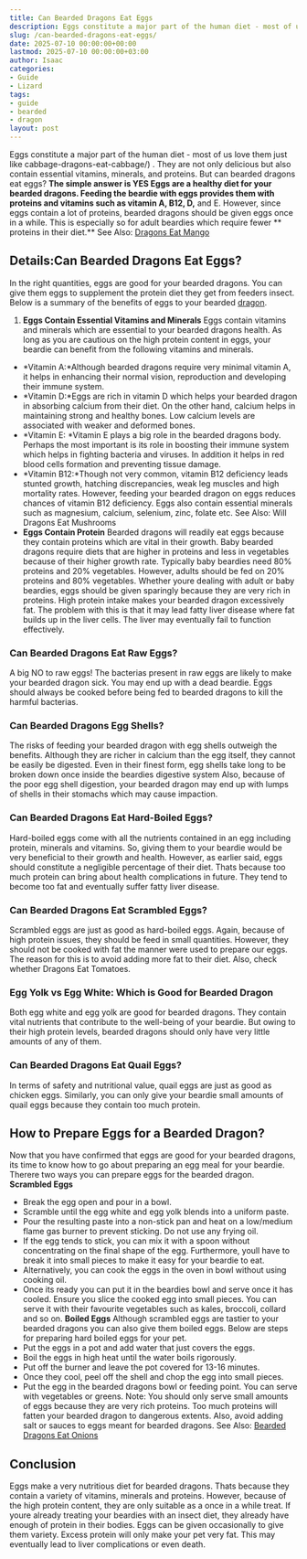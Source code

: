 ```yaml
---
title: Can Bearded Dragons Eat Eggs
description: Eggs constitute a major part of the human diet - most of us love them just like cabbage-dragons-eat-cabbage . They are not only delicious but also contain...
slug: /can-bearded-dragons-eat-eggs/
date: 2025-07-10 00:00:00+00:00
lastmod: 2025-07-10 00:00:00+03:00
author: Isaac
categories:
- Guide
- Lizard
tags:
- guide
- bearded
- dragon
layout: post
---
```

Eggs constitute a major part of the human diet - most of us love them just like
cabbage-dragons-eat-cabbage/)
. They are not only delicious but also contain essential vitamins, minerals, and proteins. But can bearded dragons eat eggs?
**The simple answer is YES  Eggs are a healthy diet for your bearded dragons. Feeding the beardie with eggs provides them with proteins and vitamins such as vitamin A, B12, D,**
and E. However, since eggs contain a lot of proteins, bearded dragons should be given eggs once in a while. This is especially so for adult beardies which require fewer
** proteins in their diet.**
See Also:
[Dragons Eat Mango](https://pestpolicy.com/can-bearded-dragons-eat-mango/)

## Details:**Can Bearded Dragons Eat Eggs?**
In the right quantities, eggs are good for your bearded dragons. You can give them eggs to supplement the protein diet they get from feeders insect. Below is a summary of the benefits of eggs to your bearded [dragon](https://pestpolicy.com/can-bearded-dragons-eat-bananas/).
1. **Eggs Contain Essential Vitamins and Minerals**
Eggs contain vitamins and minerals which are essential to your bearded dragons health. As long as you are cautious on the high protein content in eggs, your beardie can benefit from the following vitamins and minerals.
- *Vitamin A:*Although bearded dragons require very minimal vitamin A, it helps in enhancing their normal vision, reproduction and developing their immune system.
- *Vitamin D:*Eggs are rich in vitamin D which helps your bearded dragon in absorbing calcium from their diet. On the other hand, calcium helps in maintaining strong and healthy bones. Low calcium levels are associated with weaker and deformed bones.
- *Vitamin E: *Vitamin E plays a big role in the bearded dragons body. Perhaps the most important is its role in boosting their immune system which helps in fighting bacteria and viruses. In addition it helps in red blood cells formation and preventing tissue damage.
- *Vitamin B12:*Though not very common, vitamin B12 deficiency leads stunted growth, hatching discrepancies, weak leg muscles and high mortality rates. However, feeding your bearded dragon on eggs reduces chances of vitamin B12 deficiency.
Eggs also contain essential minerals such as magnesium, calcium, selenium, zinc, folate etc.
See Also:
Will Dragons Eat Mushrooms
- **Eggs Contain Protein**
Bearded dragons will readily eat eggs because they contain proteins which are vital in their growth. Baby bearded dragons require diets that are higher in proteins and less in vegetables because of their higher growth rate. Typically baby beardies need 80% proteins and 20% vegetables.
However, adults should be fed on 20% proteins and 80% vegetables. Whether youre dealing with adult or baby beardies, eggs should be given sparingly because they are very rich in proteins.
High protein intake makes your bearded dragon excessively fat. The problem with this is that it may lead fatty liver disease where fat builds up in the liver cells. The liver may eventually fail to function effectively.

### **Can Bearded Dragons Eat Raw Eggs?**
A big NO to raw eggs! The bacterias present in raw eggs are likely to make your bearded dragon sick. You may end up with a dead beardie.
Eggs should always be cooked before being fed to bearded dragons to kill the harmful bacterias.
### **Can Bearded Dragons Egg Shells?**
The risks of feeding your bearded dragon with egg shells outweigh the benefits. Although they are richer in calcium than the egg itself, they cannot be easily be digested. Even in their finest form, egg shells take long to be broken down once inside the beardies digestive system
Also, because of the poor egg shell digestion, your bearded dragon may end up with lumps of shells in their stomachs which may cause impaction.
### **Can Bearded Dragons Eat Hard-Boiled Eggs?**
Hard-boiled eggs come with all the nutrients contained in an egg including protein, minerals and vitamins. So, giving them to your beardie would be very beneficial to their growth and health.
However, as earlier said, eggs should constitute a negligible percentage of their diet. Thats because too much protein can bring about health complications in future. They tend to become too fat and eventually suffer fatty liver disease.
### **Can Bearded Dragons Eat Scrambled Eggs?**
Scrambled eggs are just as good as hard-boiled eggs. Again, because of high protein issues, they should be feed in small quantities. However, they should not be cooked with fat the manner were used to prepare our eggs.
The reason for this is to avoid adding more fat to their diet. Also, check whether
Dragons Eat Tomatoes.
### **Egg Yolk vs Egg White: Which is Good for Bearded Dragon**
Both egg white and egg yolk are good for bearded dragons. They contain vital nutrients that contribute to the well-being of your beardie. But owing to their high protein levels, bearded dragons should only have very little amounts of any of them.
### **Can Bearded Dragons Eat Quail Eggs?**
In terms of safety and nutritional value, quail eggs are just as good as chicken eggs. Similarly, you can only give your beardie small amounts of quail eggs because they contain too much protein.
## **How to Prepare Eggs for a Bearded Dragon?**
Now that you have confirmed that eggs are good for your bearded dragons, its time to know how to go about preparing an egg meal for your beardie. Therere two ways you can prepare eggs for the bearded dragon.
**Scrambled Eggs**
- Break the egg open and pour in a bowl.
- Scramble until the egg white and egg yolk blends into a uniform paste.
- Pour the resulting paste into a non-stick pan and heat on a low/medium flame gas burner to prevent sticking. Do not use any frying oil.
- If the egg tends to stick, you can mix it with a spoon without concentrating on the final shape of the egg. Furthermore, youll have to break it into small pieces to make it easy for your beardie to eat.
- Alternatively, you can cook the eggs in the oven in bowl without using cooking oil.
- Once its ready you can put it in the beardies bowl and serve once it has cooled. Ensure you slice the cooked egg into small pieces. You can serve it with their favourite vegetables such as kales, broccoli, collard and so on.
**Boiled Eggs**
Although scrambled eggs are tastier to your bearded dragons you can also give them boiled eggs. Below are steps for preparing hard boiled eggs for your pet.
- Put the eggs in a pot and add water that just covers the eggs.
- Boil the eggs in high heat until the water boils rigorously.
- Put off the burner and leave the pot covered for 13-16 minutes.
- Once they cool, peel off the shell and chop the egg into small pieces.
- Put the egg in the bearded dragons bowl or feeding point. You can serve with vegetables or greens.
Note: You should only serve small amounts of eggs because they are very rich proteins. Too much proteins will fatten your bearded dragon to dangerous extents. Also, avoid adding salt or sauces to eggs meant for bearded dragons.
See Also:
[Bearded Dragons Eat Onions](https://pestpolicy.com/can-bearded-dragons-eat-onions/)
## **Conclusion**
Eggs make a very nutritious diet for bearded dragons. Thats because they contain a variety of vitamins, minerals and proteins. However, because of the high protein content, they are only suitable as a once in a while treat.
If youre already treating your beardies with an insect diet, they already have enough of protein in their bodies. Eggs can be given occasionally to give them variety. Excess protein will only make your pet very fat. This may eventually lead to liver complications or even death.

